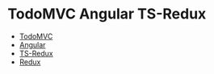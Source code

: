 # TodoMVC Angular TS-Redux

* [TodoMVC](http://todomvc.com)
* [Angular](https://angular.io)
* [TS-Redux](https://github.com/ngfk/ts-redux)
* [Redux](https://github.com/reactjs/redux)
